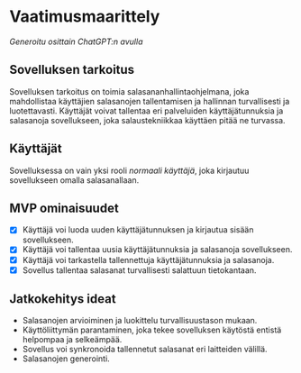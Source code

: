 # Vaatimusmaarittely

_Generoitu osittain ChatGPT:n avulla_

## Sovelluksen tarkoitus

Sovelluksen tarkoitus on toimia salasananhallintaohjelmana, joka mahdollistaa käyttäjien salasanojen tallentamisen ja hallinnan turvallisesti ja luotettavasti. Käyttäjät voivat tallentaa eri palveluiden käyttäjätunnuksia ja salasanoja sovellukseen, joka salaustekniikkaa käyttäen pitää ne turvassa.

## Käyttäjät

Sovelluksessa on vain yksi rooli _normaali käyttäjä_, joka kirjautuu sovellukseen omalla salasanallaan. 

## MVP ominaisuudet

- [x] Käyttäjä voi luoda uuden käyttäjätunnuksen ja kirjautua sisään sovellukseen.
- [x] Käyttäjä voi tallentaa uusia käyttäjätunnuksia ja salasanoja sovellukseen.
- [x] Käyttäjä voi tarkastella tallennettuja käyttäjätunnuksia ja salasanoja.
- [x] Sovellus tallentaa salasanat turvallisesti salattuun tietokantaan.

## Jatkokehitys ideat

- Salasanojen arvioiminen ja luokittelu turvallisuustason mukaan.
- Käyttöliittymän parantaminen, joka tekee sovelluksen käytöstä entistä helpompaa ja selkeämpää.
- Sovellus voi synkronoida tallennetut salasanat eri laitteiden välillä.
- Salasanojen generointi.
